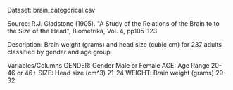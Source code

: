 Dataset:  brain_categorical.csv

Source: R.J. Gladstone (1905). "A Study of the Relations of the Brain to
to the Size of the Head", Biometrika, Vol. 4, pp105-123

Description: Brain weight (grams) and head size (cubic cm) for 237
adults classified by gender and age group.

Variables/Columns
GENDER: Gender  Male or Female
AGE: Age Range  20-46 or 46+
SIZE: Head size (cm^3)  21-24
WEIGHT: Brain weight (grams)  29-32
